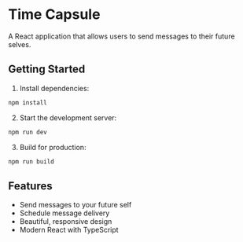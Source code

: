 # Time Capsule

A React application that allows users to send messages to their future selves.

## Getting Started

1. Install dependencies:
```bash
npm install
```

2. Start the development server:
```bash
npm run dev
```

3. Build for production:
```bash
npm run build
```

## Features

- Send messages to your future self
- Schedule message delivery
- Beautiful, responsive design
- Modern React with TypeScript
